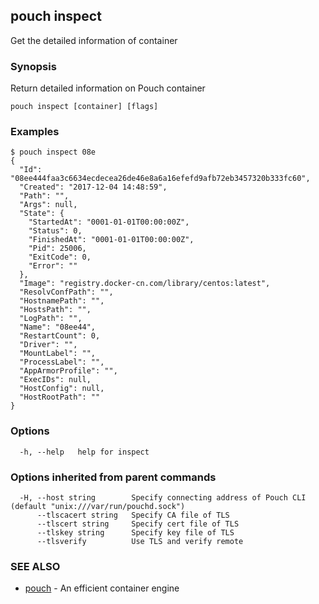## pouch inspect

Get the detailed information of container

### Synopsis

Return detailed information on Pouch container

```
pouch inspect [container] [flags]
```

### Examples

```
$ pouch inspect 08e
{
  "Id": "08ee444faa3c6634ecdecea26de46e8a6a16efefd9afb72eb3457320b333fc60",
  "Created": "2017-12-04 14:48:59",
  "Path": "",
  "Args": null,
  "State": {
    "StartedAt": "0001-01-01T00:00:00Z",
    "Status": 0,
    "FinishedAt": "0001-01-01T00:00:00Z",
    "Pid": 25006,
    "ExitCode": 0,
    "Error": ""
  },
  "Image": "registry.docker-cn.com/library/centos:latest",
  "ResolvConfPath": "",
  "HostnamePath": "",
  "HostsPath": "",
  "LogPath": "",
  "Name": "08ee44",
  "RestartCount": 0,
  "Driver": "",
  "MountLabel": "",
  "ProcessLabel": "",
  "AppArmorProfile": "",
  "ExecIDs": null,
  "HostConfig": null,
  "HostRootPath": ""
}
```

### Options

```
  -h, --help   help for inspect
```

### Options inherited from parent commands

```
  -H, --host string        Specify connecting address of Pouch CLI (default "unix:///var/run/pouchd.sock")
      --tlscacert string   Specify CA file of TLS
      --tlscert string     Specify cert file of TLS
      --tlskey string      Specify key file of TLS
      --tlsverify          Use TLS and verify remote
```

### SEE ALSO

* [pouch](pouch.md)	 - An efficient container engine

